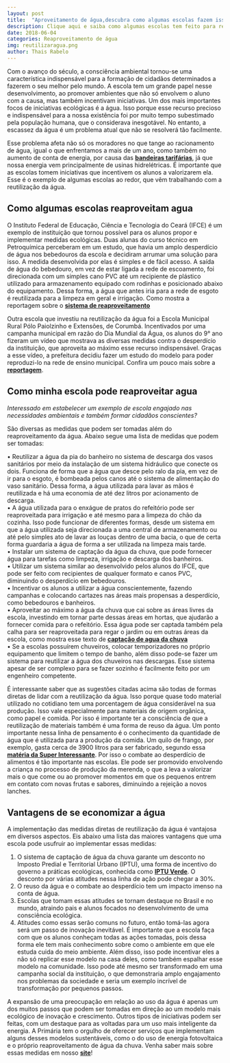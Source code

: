 ```yaml
---
layout: post
title:  "Aproveitamento de água,descubra como algumas escolas fazem isso"
description: Clique aqui e saiba como algumas escolas tem feito para reutilizar a água consumida na escola, trazendo uma maior consciência ambiental para seus alunos e diminuindo suas despesas
date: 2018-06-04
categories: Reaproveitamento de água
img: reutilizaragua.png
author: Thais Rabelo
---
```


Com o avanço do século, a consciência ambiental tornou-se uma característica indispensável para a formação de cidadãos determinados a fazerem o seu melhor pelo mundo. A escola tem um grande papel nesse desenvolvimento, ao promover ambientes que não só envolvem o aluno com a causa, mas também incentivam iniciativas. 
Um dos mais importantes focos de iniciativas ecológicas é a água. Isso porque esse recurso precioso e indispensável para a nossa existência foi por muito tempo subestimado pela população humana, que o considerava inesgotável. No entanto, a escassez da água é um problema atual que não se resolverá tão facilmente.  
  
Esse problema afeta não só os moradores no que tange ao racionamento de água, igual o que enfrentamos a mais de um ano, como também no aumento de conta de energia, por causa das **[bandeiras tarifárias](http://primariaenergia.com/blog/Conta-de-luz-Guia-completo)**, já que nossa energia vem principalmente de usinas hidrelétricas.
É importante que as escolas tomem iniciativas que incentivem os alunos a valorizarem ela. Esse é o exemplo de algumas escolas ao redor, que vêm trabalhando com a reutilização da água. 
           
## Como algumas escolas reaproveitam agua

O Instituto Federal de Educação, Ciência e Tecnologia do Ceará (IFCE) é um exemplo de instituição que tornou possível para os alunos propor e implementar medidas ecológicas. Duas alunas do curso técnico em Petroquímica perceberam em um estudo, que havia um amplo desperdício de água nos bebedouros da escola e decidiram arrumar uma solução para isso.
A medida desenvolvida por elas é simples e de fácil acesso. A saída de água do bebedouro, em vez de estar ligada a rede de escoamento, foi direcionada com um simples cano PVC até um recipiente de plástico utilizado para armazenamento equipado com rodinhas e posicionado abaixo do equipamento. Dessa forma, a água que antes iria para a rede de esgoto é reutilizada para a limpeza em geral e irrigação. Como mostra a reportagem sobre o **[sistema de reaproveitamento](http://tribunadoceara.uol.com.br/noticias/educacao/estudantes-criam-sistema-de-reutilizacao-de-agua-de-bebedouros-em-escolas/)**
  
 Outra escola que investiu na reutilização da água foi a Escola Municipal Rural Pólo Paiolzinho e Extensões, de Corumbá. Incentivados por uma campanha municipal em razão do Dia Mundial da Água, os alunos do 9° ano fizeram um vídeo que mostrava as diversas medidas contra o desperdício da instituição, que aproveita ao máximo esse recurso indispensável. Graças a esse vídeo, a prefeitura decidiu fazer um estudo do modelo para poder reproduzi-lo na rede de ensino municipal. Confira um pouco mais sobre a **[reportagem](http://www.correiodecorumba.com.br/?s=noticia&id=29544)**. 


## Como minha escola pode reaproveitar agua
  
*Interessado em estabelecer um exemplo de escola engajado nas necessidades ambientais e também formar cidadãos conscientes?*  
     
São diversas as medidas que podem ser tomadas além do reaproveitamento da água. Abaixo segue uma lista de medidas que podem ser tomadas:  
   
•	Reutilizar a água da pia do banheiro no sistema de descarga dos vasos sanitários por meio da instalação de um sistema hidráulico que conecte os dois. Funciona de forma que a água que desce pelo ralo da pia, em vez de ir para o esgoto, é bombeada pelos canos até o sistema de alimentação do vaso sanitário. Dessa forma, a água utilizada para lavar as mãos é reutilizada e há uma economia de até dez litros por acionamento de descarga.  
•	A água utilizada para o enxágue de pratos do refeitório pode ser reaproveitada para irrigação e até mesmo para a limpeza do chão da cozinha. Isso pode funcionar de diferentes formas, desde um sistema em que a água utilizada seja direcionada a uma central de armazenamento ou até pelo simples ato de lavar as louças dentro de uma bacia, o que de certa forma guardaria a água de forma a ser utilizada na limpeza mais tarde.  
•	Instalar um sistema de captação da água da chuva, que pode fornecer água para tarefas como limpeza, irrigação e descarga dos banheiros.  
•	Utilizar um sistema similar ao desenvolvido pelos alunos do IFCE, que pode ser feito com recipientes de qualquer formato e canos PVC, diminuindo o desperdício em bebedouros.     
•	Incentivar os alunos a utilizar a água conscientemente, fazendo campanhas e colocando cartazes nas áreas mais propensas a desperdício, como bebedouros e banheiros.  
•	Aproveitar ao máximo a água da chuva que cai sobre as áreas livres da escola, investindo em tornar parte dessas áreas em hortas, que ajudarão a fornecer comida para o refeitório. Essa água pode ser captada também pela calha para ser reaproveitada para regar o jardim ou em outras áreas da escola, como mostra esse texto de **[captação de agua da chuva](http://primariaenergia.com/blog/captac-a-o-agua-da-chuva/)**  
•	Se a escolas possuírem chuveiros, colocar temporizadores no próprio equipamento que limitem o tempo de banho, além disso pode-se fazer um sistema para reutilizar a água dos chuveiros nas descargas. Esse sistema apesar de ser complexo para se fazer sozinho é facilmente feito por um engenheiro competente. 
  
É interessante saber que as sugestões citadas acima são todas de formas diretas de lidar com a reutilização da água. Isso porque quase todo material utilizado no cotidiano tem uma porcentagem de água considerável na sua produção. Isso vale especialmente para materiais de origem orgânica, como papel e comida. Por isso é importante ter a consciência de que a reutilização de materiais também é uma forma de reuso da água. 
Um ponto importante nessa linha de pensamento é o conhecimento da quantidade de água que é utilizada para a produção da comida. Um quilo de frango, por exemplo, gasta cerca de 3900 litros para ser fabricado, segundo essa **[matéria da Super Interessante](https://www.google.com.br/amp/s/super.abril.com.br/blog/planeta/me-ve-16-mil-litros-de-agua/amp/)**. Por isso o combate ao desperdício de alimentos é tão importante nas escolas. Ele pode ser promovido envolvendo a criança no processo de produção da merenda, o que a leva a valorizar mais o que come ou ao promover momentos em que os pequenos entrem em contato com novas frutas e sabores, diminuindo a rejeição a novos lanches.

## Vantagens de se economizar a água  
   
A implementação das medidas diretas de reutilização da água é vantajosa em diversos aspectos. Eis abaixo uma lista das maiores vantagens que uma escola pode usufruir ao implementar essas medidas:  
  
1.	O sistema de captação de água da chuva garante um desconto no Imposto Predial e Territorial Urbano (IPTU), uma forma de incentivo do governo a práticas ecológicas, conhecida como **[IPTU Verde](http://primariaenergia.com/blog/iptu-verde)**. O desconto por várias atitudes nessa linha de ação pode chegar a 30%.  
2.	O reuso da água e o combate ao desperdício tem um impacto imenso na conta de água.  
3.	Escolas que tomam essas atitudes se tornam destaque no Brasil e no mundo, atraindo pais e alunos focados no desenvolvimento de uma consciência ecológica.  
4.	Atitudes como essas serão comuns no futuro, então tomá-las agora será um passo de inovação inevitável.
	É importante que a escola faça com que os alunos conheçam todas as ações tomadas, pois dessa forma ele tem mais conhecimento sobre como o ambiente em que ele estuda cuida do meio ambiente. Além disso, isso pode incentivar eles a não só replicar esse modelo na casa deles, como também espalhar esse modelo na comunidade. Isso pode até mesmo ser transformado em uma campanha social da instituição, o que demonstraria amplo engajamento nos problemas da sociedade e seria um exemplo incrível de transformação por pequenos passos.  
   	 
A expansão de uma preocupação em relação ao uso da água é apenas um dos muitos passos que podem ser tomadas em direção ao um modelo mais ecológico de inovação e crescimento. Outros tipos de iniciativas podem ser feitas, com um destaque para as voltadas para um uso mais inteligente da energia. A Primária tem o orgulho de oferecer serviços que implementam alguns desses modelos sustentáveis, como o do uso de energia fotovoltaica e o próprio reaproveitamento de água da chuva. Venha saber mais sobre essas medidas em nosso **[site](http://primariaenergia.com/contact)**!
